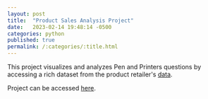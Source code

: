 ```yaml
---
layout: post
title:  "Product Sales Analysis Project"
date:   2023-02-14 19:48:14 -0500
categories: python
published: true
permalink: /:categories/:title.html
---
```


This project visualizes and analyzes Pen and Printers questions by accessing a rich dataset from the product retailer's [data](https://github.com/add0794/product_sales_analysis/blob/f85af366447686c8ff2b724e8aafee580a3c8707/product_sales.csv).

Project can be accessed [here](https://github.com/add0794/product_sales_analysis/blob/f85af366447686c8ff2b724e8aafee580a3c8707/README.md).